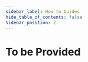 ```yaml
---
sidebar_label: How to Guides
hide_table_of_contents: false
sidebar_position: 2
---
```


# To be Provided